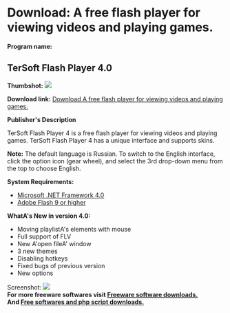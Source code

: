 # Download: A free flash player for viewing videos and playing games.

**Program name:**

## TerSoft Flash Player 4.0

  
**Thumbshot:** ![](http://www.freewarefiles.com/screenshot/tsplayer4_md.jpg)   
  
**Download link:** [Download A free flash player for viewing videos and playing games.](http://freesoftwares.boysofts.com/TerSoft-Flash-Player_program_75925.html)  
  


**Publisher's Description**  
  


TerSoft Flash Player 4 is a free flash player for viewing videos and playing games. TerSoft Flash Player 4 has a unique interface and supports skins. 

**Note:** The default language is Russian. To switch to the English interface, click the option icon (gear wheel), and select the 3rd drop-down menu from the top to choose English.

**System Requirements:**

  * [Microsoft .NET Framework 4.0](http://www.freewarefiles.com/Microsoft-NET-Framework-4_program_55008.html)
  * [Adobe Flash 9 or higher](http://www.adobe.com/products/flashplayer.html)

**WhatA's New in version 4.0:**

  * Moving playlistA's elements with mouse 
  * Full support of FLV 
  * New A'open fileA' window 
  * 3 new themes 
  * Disabling hotkeys 
  * Fixed bugs of previous version 
  * New options 

  
  
Screenshot: ![](http://www.freewarefiles.com/screenshot/tsplayer4.jpg)   
**For more freeware softwares visit [Freeware software downloads.](http://freesoftwares.boysofts.com/)**   
**And [Free softwares and php script downloads.](http://www.boysofts.com/)**
